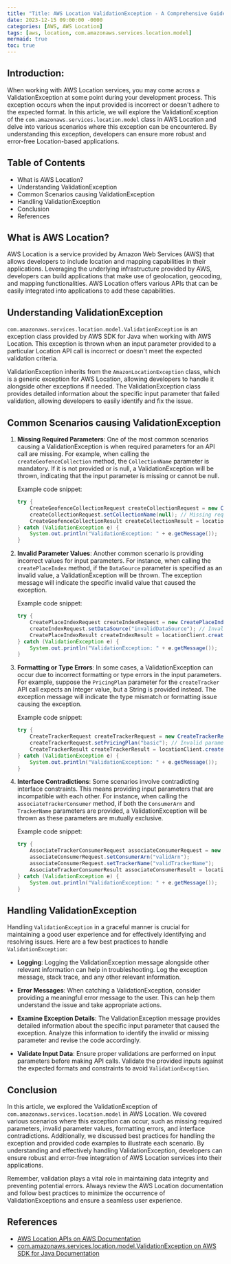 ```yaml
---
title: "Title: AWS Location ValidationException - A Comprehensive Guide"
date: 2023-12-15 09:00:00 -0000
categories: [AWS, AWS Location]
tags: [aws, location, com.amazonaws.services.location.model]
mermaid: true
toc: true
---
```



## Introduction:
When working with AWS Location services, you may come across a ValidationException at some point during your development process. This exception occurs when the input provided is incorrect or doesn't adhere to the expected format. In this article, we will explore the ValidationException of the `com.amazonaws.services.location.model` class in AWS Location and delve into various scenarios where this exception can be encountered. By understanding this exception, developers can ensure more robust and error-free Location-based applications.

## Table of Contents
- What is AWS Location?
- Understanding ValidationException
- Common Scenarios causing ValidationException
- Handling ValidationException
- Conclusion
- References

## What is AWS Location?
AWS Location is a service provided by Amazon Web Services (AWS) that allows developers to include location and mapping capabilities in their applications. Leveraging the underlying infrastructure provided by AWS, developers can build applications that make use of geolocation, geocoding, and mapping functionalities. AWS Location offers various APIs that can be easily integrated into applications to add these capabilities.

## Understanding ValidationException
 `com.amazonaws.services.location.model.ValidationException` is an exception class provided by AWS SDK for Java when working with AWS Location. This exception is thrown when an input parameter provided to a particular Location API call is incorrect or doesn't meet the expected validation criteria.

ValidationException inherits from the `AmazonLocationException` class, which is a generic exception for AWS Location, allowing developers to handle it alongside other exceptions if needed. The ValidationException class provides detailed information about the specific input parameter that failed validation, allowing developers to easily identify and fix the issue.

## Common Scenarios causing ValidationException
1. **Missing Required Parameters**: One of the most common scenarios causing a ValidationException is when required parameters for an API call are missing. For example, when calling the `createGeofenceCollection` method, the `CollectionName` parameter is mandatory. If it is not provided or is null, a ValidationException will be thrown, indicating that the input parameter is missing or cannot be null.

   Example code snippet:
   ```java
   try {
       CreateGeofenceCollectionRequest createCollectionRequest = new CreateGeofenceCollectionRequest();
       createCollectionRequest.setCollectionName(null); // Missing required parameter
       CreateGeofenceCollectionResult createCollectionResult = locationClient.createGeofenceCollection(createCollectionRequest);
   } catch (ValidationException e) {
       System.out.println("ValidationException: " + e.getMessage());
   }
   ```

2. **Invalid Parameter Values**: Another common scenario is providing incorrect values for input parameters. For instance, when calling the `createPlaceIndex` method, if the `DataSource` parameter is specified as an invalid value, a ValidationException will be thrown. The exception message will indicate the specific invalid value that caused the exception.

   Example code snippet:
   ```java
   try {
       CreatePlaceIndexRequest createIndexRequest = new CreatePlaceIndexRequest();
       createIndexRequest.setDataSource("invalidDataSource"); // Invalid parameter value
       CreatePlaceIndexResult createIndexResult = locationClient.createPlaceIndex(createIndexRequest);
   } catch (ValidationException e) {
       System.out.println("ValidationException: " + e.getMessage());
   }
   ```

3. **Formatting or Type Errors**: In some cases, a ValidationException can occur due to incorrect formatting or type errors in the input parameters. For example, suppose the `PricingPlan` parameter for the `createTracker` API call expects an Integer value, but a String is provided instead. The exception message will indicate the type mismatch or formatting issue causing the exception.

   Example code snippet:
   ```java
   try {
       CreateTrackerRequest createTrackerRequest = new CreateTrackerRequest();
       createTrackerRequest.setPricingPlan("basic"); // Invalid parameter type (expects Integer)
       CreateTrackerResult createTrackerResult = locationClient.createTracker(createTrackerRequest);
   } catch (ValidationException e) {
       System.out.println("ValidationException: " + e.getMessage());
   }
   ```

4. **Interface Contradictions**: Some scenarios involve contradicting interface constraints. This means providing input parameters that are incompatible with each other. For instance, when calling the `associateTrackerConsumer` method, if both the `ConsumerArn` and `TrackerName` parameters are provided, a ValidationException will be thrown as these parameters are mutually exclusive.

   Example code snippet:
   ```java
   try {
       AssociateTrackerConsumerRequest associateConsumerRequest = new AssociateTrackerConsumerRequest();
       associateConsumerRequest.setConsumerArn("validArn");
       associateConsumerRequest.setTrackerName("validTrackerName");
       AssociateTrackerConsumerResult associateConsumerResult = locationClient.associateTrackerConsumer(associateConsumerRequest);
   } catch (ValidationException e) {
       System.out.println("ValidationException: " + e.getMessage());
   }
   ```

## Handling ValidationException
Handling `ValidationException` in a graceful manner is crucial for maintaining a good user experience and for effectively identifying and resolving issues. Here are a few best practices to handle `ValidationException`:

- **Logging**: Logging the ValidationException message alongside other relevant information can help in troubleshooting. Log the exception message, stack trace, and any other relevant information.

- **Error Messages**: When catching a ValidationException, consider providing a meaningful error message to the user. This can help them understand the issue and take appropriate actions.

- **Examine Exception Details**: The ValidationException message provides detailed information about the specific input parameter that caused the exception. Analyze this information to identify the invalid or missing parameter and revise the code accordingly.

- **Validate Input Data**: Ensure proper validations are performed on input parameters before making API calls. Validate the provided inputs against the expected formats and constraints to avoid `ValidationException`.

## Conclusion
In this article, we explored the ValidationException of `com.amazonaws.services.location.model` in AWS Location. We covered various scenarios where this exception can occur, such as missing required parameters, invalid parameter values, formatting errors, and interface contradictions. Additionally, we discussed best practices for handling the exception and provided code examples to illustrate each scenario. By understanding and effectively handling ValidationException, developers can ensure robust and error-free integration of AWS Location services into their applications.

Remember, validation plays a vital role in maintaining data integrity and preventing potential errors. Always review the AWS Location documentation and follow best practices to minimize the occurrence of ValidationExceptions and ensure a seamless user experience.

## References
- [AWS Location APIs on AWS Documentation](https://docs.aws.amazon.com/location/latest/developerguide/what-is-location.html)
- [com.amazonaws.services.location.model.ValidationException on AWS SDK for Java Documentation](https://sdk.amazonaws.com/java/api/latest/software/amazon/awssdk/services/location/model/ValidationException.html)
